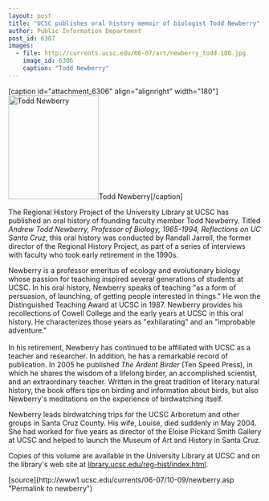 ```yaml
---
layout: post
title: "UCSC publishes oral history memoir of biologist Todd Newberry"
author: Public Information Department
post_id: 6307
images:
  - file: http://currents.ucsc.edu/06-07/art/newberry_todd.180.jpg
    image_id: 6306
    caption: "Todd Newberry"
---
```


[caption id="attachment_6306" align="alignright" width="180"]<a href="http://localhost/mysite/wp-content/uploads/2006/10/newberry_todd.180.jpg"><img class="size-full wp-image-6306" src="http://localhost/mysite/wp-content/uploads/2006/10/newberry_todd.180.jpg" alt="Todd Newberry" width="180" height="206" /></a>Todd Newberry[/caption]
<a name="content" id="content"></a>
<p>
  The Regional History Project of the University Library at UCSC has published an oral history of founding faculty member Todd Newberry. Titled <i>Andrew Todd Newberry, Professor of Biology, 1965-1994, Reflections on UC Santa Cruz</i>, this oral history was conducted by Randall Jarrell, the former director of the Regional History Project, as part of a series of interviews with faculty who took early retirement in the 1990s.
</p>
<p>
  Newberry is a professor emeritus of ecology and evolutionary biology whose passion for teaching inspired several generations of students at UCSC. In his oral history, Newberry speaks of teaching "as a form of persuasion, of launching, of getting people interested in things." He won the Distinguished Teaching Award at UCSC in 1987. Newberry provides his recollections of Cowell College and the early years at UCSC in this oral history. He characterizes those years as "exhilarating" and an "improbable adventure."<br>
  <br>
  In his retirement, Newberry has continued to be affiliated with UCSC as a teacher and researcher. In addition, he has a remarkable record of publication. In 2005 he published <i>The Ardent Birder</i> (Ten Speed Press), in which he shares the wisdom of a lifelong birder, an accomplished scientist, and an extraordinary teacher. Written in the great tradition of literary natural history, the book offers tips on birding and information about birds, but also Newberry's meditations on the experience of birdwatching itself.
</p>
<p>
  Newberry leads birdwatching trips for the UCSC Arboretum and other groups in Santa Cruz County. His wife, Louise, died suddenly in May 2004. She had worked for five years as director of the Eloise Pickard Smith Gallery at UCSC and helped to launch the Museum of Art and History in Santa Cruz.
</p>
<p>
  Copies of this volume are available in the University Library at UCSC and on the library's web site at <a href="http://library.ucsc.edu/reg-hist/index.html">library.ucsc.edu/reg-hist/index.html</a>.
</p>
[source](http://www1.ucsc.edu/currents/06-07/10-09/newberry.asp "Permalink to newberry")
